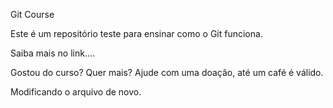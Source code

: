 Git Course

Este é um repositório teste para ensinar como o Git funciona.

Saiba mais no link....


Gostou do curso? Quer mais? Ajude com uma doação, até um café é válido.

Modificando o arquivo de novo.